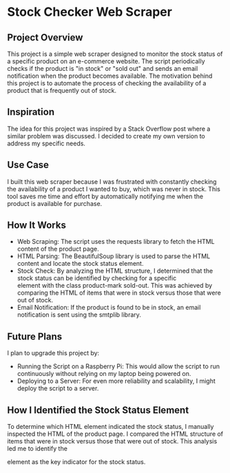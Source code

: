 # Stock Checker Web Scraper
## Project Overview
This project is a simple web scraper designed to monitor the stock status of a specific product on an e-commerce website. The script periodically checks if the product is "in stock" or "sold out" and sends an email notification when the product becomes available. The motivation behind this project is to automate the process of checking the availability of a product that is frequently out of stock.

## Inspiration
The idea for this project was inspired by a Stack Overflow post where a similar problem was discussed. I decided to create my own version to address my specific needs.

## Use Case
I built this web scraper because I was frustrated with constantly checking the availability of a product I wanted to buy, which was never in stock. This tool saves me time and effort by automatically notifying me when the product is available for purchase.

## How It Works
- Web Scraping: The script uses the requests library to fetch the HTML content of the product page.
- HTML Parsing: The BeautifulSoup library is used to parse the HTML content and locate the stock status element.
- Stock Check: By analyzing the HTML structure, I determined that the stock status can be identified by checking for a specific <div> element with the class product-mark sold-out. This was achieved by comparing the HTML of items that were in stock versus those that were out of stock.
- Email Notification: If the product is found to be in stock, an email notification is sent using the smtplib library.

## Future Plans
I plan to upgrade this project by:

- Running the Script on a Raspberry Pi: This would allow the script to run continuously without relying on my laptop being powered on.
- Deploying to a Server: For even more reliability and scalability, I might deploy the script to a server.

## How I Identified the Stock Status Element
To determine which HTML element indicated the stock status, I manually inspected the HTML of the product page. I compared the HTML structure of items that were in stock versus those that were out of stock. This analysis led me to identify the <div class="product-mark sold-out"> element as the key indicator for the stock status.
